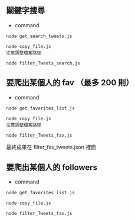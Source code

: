 ## 關鍵字搜尋
- command
```
node get_search_tweets.js

node copy_file.js
注意調整檔案路徑

node filter_Tweets_search.js
```


## 要爬出某個人的 fav （最多 200 則）
- command
```
node get_favorites_list.js

node copy_file.js
注意調整檔案路徑

node filter_Tweets_fav.js
```

最終成果在 filter_fav_tweets.json 裡面

## 要爬出某個人的 followers
- command
```
node get_favorites_list.js

node copy_file.js

node filter_Tweets_fav.js
```